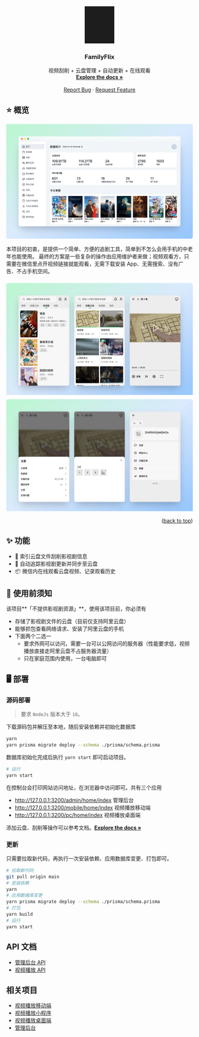 <!-- Improved compatibility of back to top link: See: https://github.com/othneildrew/Best-README-Template/pull/73 -->

<a name="readme-top"></a>

<!-- PROJECT SHIELDS -->
<!--
*** I'm using markdown "reference style" links for readability.
*** Reference links are enclosed in brackets [ ] instead of parentheses ( ).
*** See the bottom of this document for the declaration of the reference variables
*** for contributors-url, forks-url, etc. This is an optional, concise syntax you may use.
*** https://www.markdownguide.org/basic-syntax/#reference-style-links
-->

<!-- PROJECT LOGO -->
<br />
<div align="center">
  <a href="https://family-flix.github.io/docs/">
    <img src="assets/logo.jpg" alt="Logo" width="80" height="100">
  </a>

  <h3 align="center">FamilyFlix</h3>

  <p align="center">
    视频刮削 + 云盘管理 + 自动更新 + 在线观看
    <br />
    <a href="https://family-flix.github.io/docs/"><strong>Explore the docs »</strong></a>
    <br />
    <br />
    <!-- <a href="https://github.com/othneildrew/Best-README-Template">View Demo</a> -->
    <!-- · -->
    <a href="https://github.com/family-flix/api/issues">Report Bug</a>
    ·
    <a href="https://github.com/family-flix/api/issues">Request Feature</a>
  </p>
</div>

<!-- TABLE OF CONTENTS -->
<!-- <details>
  <summary>Table of Contents</summary>
  <ol>
    <li>
      <a href="#about-the-project">About The Project</a>
      <ul>
        <li><a href="#built-with">Built With</a></li>
      </ul>
    </li>
    <li>
      <a href="#getting-started">Getting Started</a>
      <ul>
        <li><a href="#prerequisites">Prerequisites</a></li>
        <li><a href="#installation">Installation</a></li>
      </ul>
    </li>
    <li><a href="#usage">Usage</a></li>
    <li><a href="#roadmap">Roadmap</a></li>
    <li><a href="#contributing">Contributing</a></li>
    <li><a href="#license">License</a></li>
    <li><a href="#contact">Contact</a></li>
    <li><a href="#acknowledgments">Acknowledgments</a></li>
  </ol>
</details> -->

<!-- ABOUT THE PROJECT -->

## ⭐️ 概览

![管理后台首页](assets/admin-home.png)

<!-- [![管理后台首页][assets/admin-home.png]](https://docs.family-flix.github.com)
[![移动端1][assets/mobile-example1.png]](https://docs.family-flix.github.com)
[![移动端2][assets/mobile-example2.png]](https://docs.family-flix.github.com) -->

本项目的初衷，是提供一个简单、方便的追剧工具，简单到不怎么会用手机的中老年也能使用。
最终的方案是一些复杂的操作由应用维护者来做；视频观看方，只需要在微信里点开视频链接就能观看，无需下载安装 App、无需搜索、没有广告、不占手机空间。

![移动端1](assets/mobile-example1.png)
![移动端2](assets/mobile-example2.png)

<p align="right">(<a href="#readme-top">back to top</a>)</p>

## ✨ 功能

- 🌈 索引云盘文件刮削影视剧信息
- 🚀 自动追踪影视剧更新并同步至云盘
- 📦 微信内在线观看云盘视频、记录观看历史

## 👀 使用前须知

该项目**「不提供影视剧资源」**，使用该项目前，你必须有

- 存储了影视剧文件的云盘（目前仅支持阿里云盘）
- 能够抓包查看网络请求、安装了阿里云盘的手机
- 下面两个二选一
  - 要求外网可以访问，需要一台可以公网访问的服务器（性能要求低，视频播放直接走阿里云盘不占服务器流量）
  - 只在家庭范围内使用，一台电脑即可

## 🖥️ 部署

### 源码部署

> 要求 `NodeJs` 版本大于 `18`。

下载源码包并解压至本地，随后安装依赖并初始化数据库

```bash
yarn
yarn prisma migrate deploy --schema ./prisma/schema.prisma
```

数据库初始化完成后执行 `yarn start` 即可启动项目。

```bash
# 运行
yarn start
```

在控制台会打印网站访问地址，在浏览器中访问即可。共有三个应用

- http://127.0.0.1:3200/admin/home/index 管理后台
- http://127.0.0.1:3200/mobile/home/index 视频播放移动端
- http://127.0.0.1:3200/pc/home/index 视频播放桌面端

添加云盘、刮削等操作可以参考文档。<a href="https://family-flix.github.io/docs/"><strong>Explore the docs »</strong></a>

### 更新

只需要拉取新代码，再执行一次安装依赖、应用数据库变更、打包即可。

```bash
# 拉取新代码
git pull origin main
# 安装依赖
yarn
# 应用数据库变更
yarn prisma migrate deploy --schema ./prisma/schema.prisma
# 打包
yarn build
# 运行
yarn start
```

## API 文档

- [管理后台 API](https://documenter.getpostman.com/view/7312751/2s93sXdEzv)
- [视频播放 API](https://documenter.getpostman.com/view/7312751/2s93sXdF5R)

## 相关项目

- [视频播放移动端](https://github.com/family-flix/mobile1)
- [视频播放小程序](https://github.com/family-flix/weapp)
- [视频播放桌面端](https://github.com/family-flix/pc2)
- [管理后台](https://github.com/family-flix/admin1)

